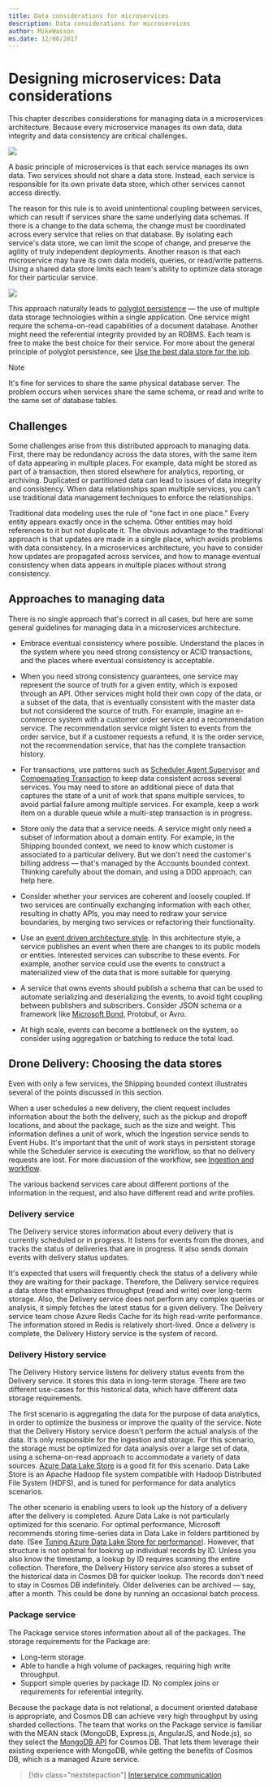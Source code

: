 ```yaml
---
title: Data considerations for microservices
description: Data considerations for microservices
author: MikeWasson
ms.date: 12/08/2017
---
```


# Designing microservices: Data considerations

This chapter describes considerations for managing data in a microservices architecture. Because every microservice manages its own data, data integrity and data consistency are critical challenges.

![](./images/data-considerations.png)

A basic principle of microservices is that each service manages its own data. Two services should not share a data store. Instead, each service is responsible for its own private data store, which other services cannot access directly.

The reason for this rule is to avoid unintentional coupling between services, which can result if services share the same underlying data schemas. If there is a change to the data schema, the change must be coordinated across every service that relies on that database. By isolating each service's data store, we can limit the scope of change, and preserve the agility of truly independent deployments. Another reason is that each microservice may have its own data models, queries, or read/write patterns. Using a shared data store limits each team's ability to optimize data storage for their particular service. 

![](../guide/architecture-styles/images/cqrs-microservices-wrong.png)

This approach naturally leads to [polyglot persistence](https://martinfowler.com/bliki/PolyglotPersistence.html) &mdash; the use of multiple data storage technologies within a single application. One service might require the schema-on-read capabilities of a document database. Another might need the referential integrity provided by an RDBMS. Each team is free to make the best choice for their service. For more about the general principle of polyglot persistence, see [Use the best data store for the job](../guide/design-principles/use-the-best-data-store.md). 

> [!NOTE]
> It's fine for services to share the same physical database server. The problem occurs when services share the same schema, or read and write to the same set of database tables.


## Challenges

Some challenges arise from this distributed approach to managing data. First, there may be redundancy across the data stores, with the same item of data appearing in multiple places. For example, data might be stored as part of a transaction, then stored elsewhere for analytics, reporting, or archiving. Duplicated or partitioned data can lead to issues of data integrity and consistency. When data relationships span multiple services, you can't use traditional data management techniques to enforce the relationships.

Traditional data modeling uses the rule of "one fact in one place." Every entity appears exactly once in the schema. Other entities may hold references to it but not duplicate it. The obvious advantage to the traditional approach is that updates are made in a single place, which avoids problems with data consistency. In a microservices architecture, you have to consider how updates are propagated across services, and how to manage eventual consistency when data appears in multiple places without strong consistency. 

## Approaches to managing data

There is no single approach that's correct in all cases, but here are some general guidelines for managing data in a microservices architecture.

- Embrace eventual consistency where possible. Understand the places in the system where you need strong consistency or ACID transactions, and the places where eventual consistency is acceptable.

- When you need strong consistency guarantees, one service may represent the source of truth for a given entity, which is exposed through an API. Other services might hold their own copy of the data, or a subset of the data, that is eventually consistent with the master data but not considered the source of truth. For example, imagine an e-commerce system with a customer order service and a recommendation service. The recommendation service might listen to events from the order service, but if a customer requests a refund, it is the order service, not the recommendation service, that has the complete transaction history.

- For transactions, use patterns such as [Scheduler Agent Supervisor](../patterns/scheduler-agent-supervisor.md) and [Compensating Transaction](../patterns/compensating-transaction.md) to keep data consistent across several services.  You may need to store an additional piece of data that captures the state of a unit of work that spans multiple services, to avoid partial failure among multiple services. For example, keep a work item on a durable queue while a multi-step transaction is in progress. 

- Store only the data that a service needs. A service might only need a subset of information about a domain entity. For example, in the Shipping bounded context, we need to know which customer is associated to a particular delivery. But we don't need the customer's billing address &mdash; that's managed by the Accounts bounded context. Thinking carefully about the domain, and using a DDD approach, can help here. 

- Consider whether your services are coherent and loosely coupled. If two services are continually exchanging information with each other, resulting in chatty APIs, you may need to redraw your service boundaries, by merging two services or refactoring their functionality.

- Use an [event driven architecture style](../guide/architecture-styles/event-driven.md). In this architecture style, a service publishes an event when there are changes to its public models or entities. Interested services can subscribe to these events. For example, another service could use the events to construct a materialized view of the data that is more suitable for querying. 

- A service that owns events should publish a schema that can be used to automate serializing and deserializing the events, to avoid tight coupling between publishers and subscribers. Consider JSON schema or a framework like [Microsoft Bond](https://github.com/Microsoft/bond), Protobuf, or Avro.  
 
- At high scale, events can become a bottleneck on the system, so consider using aggregation or batching to reduce the total load. 

## Drone Delivery: Choosing the data stores 

Even with only a few services, the Shipping bounded context illustrates several of the points discussed in this section. 

When a user schedules a new delivery, the client request includes information about the both the delivery, such as the pickup and dropoff locations, and about the package, such as the size and weight. This information defines a unit of work, which the Ingestion service sends to Event Hubs. It's important that the unit of work stays in persistent storage while the Scheduler service is executing the workflow, so that no delivery requests are lost. For more discussion of the workflow, see [Ingestion and workflow](./ingestion-workflow.md). 

The various backend services care about different portions of the information in the request, and also have different read and write profiles. 

### Delivery service

The Delivery service stores information about every delivery that is currently scheduled or in progress. It listens for events from the drones, and tracks the status of deliveries that are in progress. It also sends domain events with delivery status updates.

It's expected that users will frequently check the status of a delivery while they are waiting for their package. Therefore, the Delivery service requires a data store that emphasizes throughput (read and write) over long-term storage. Also, the Delivery service does not perform any complex queries or analysis, it simply fetches the latest status for a given delivery. The Delivery service team chose Azure Redis Cache for its high read-write performance. The information stored in Redis is relatively short-lived. Once a delivery is complete, the Delivery History service is the system of record.

### Delivery History service

The Delivery History service listens for delivery status events from the Delivery service. It stores this data in long-term storage. There are two different use-cases for this historical data, which have different data storage requirements. 

The first scenario is aggregating the data for the purpose of data analytics, in order to optimize the business or improve the quality of the service. Note that the Delivery History service doesn't perform the actual analysis of the data. It's only responsible for the ingestion and storage. For this scenario, the storage must be optimized for data analysis over a large set of data, using a schema-on-read approach to accommodate a variety of data sources. [Azure Data Lake Store](/azure/data-lake-store/) is a good fit for this scenario. Data Lake Store is an Apache Hadoop file system compatible with Hadoop Distributed File System (HDFS), and is tuned for performance for data analytics scenarios. 

The other scenario is enabling users to look up the history of a delivery after the delivery is completed. Azure Data Lake is not particularly optimized for this scenario. For optimal performance, Microsoft recommends storing time-series data in Data Lake in folders partitioned by date. (See [Tuning Azure Data Lake Store for performance](/azure/data-lake-store/data-lake-store-performance-tuning-guidance)). However, that structure is not optimal for looking up individual records by ID. Unless you also know the timestamp, a lookup by ID requires scanning the entire collection. Therefore, the Delivery History service also stores a subset of the historical data in Cosmos DB for quicker lookup. The records don't need to stay in Cosmos DB indefinitely. Older deliveries can be archived &mdash; say, after a month. This could be done by running an occasional batch process.

### Package service

The Package service stores information about all of the packages. The storage requirements for the Package are: 

- Long-term storage.
- Able to handle a high volume of packages, requiring high write throughput.
- Support simple queries by package ID. No complex joins or requirements for referential integrity.

Because the package data is not relational, a document oriented database is appropriate, and Cosmos DB can achieve very high throughput by using sharded collections. The team that works on the Package service is familiar with the MEAN stack (MongoDB, Express.js, AngularJS, and Node.js), so they select the [MongoDB API](/azure/cosmos-db/mongodb-introduction) for Cosmos DB. That lets them leverage their existing experience with MongoDB, while getting the benefits of Cosmos DB, which is a managed Azure service.

> [!div class="nextstepaction"]
> [Interservice communication](./interservice-communication.md)